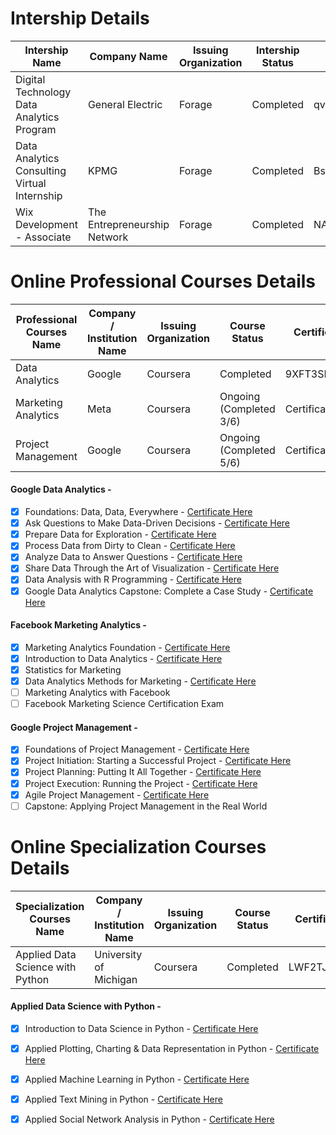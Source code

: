 # Intership Details
| Intership Name | Company Name | Issuing Organization |Intership Status |  Certificate ID | Certificate URL |
| -------------- | ------------ | --------------------- |---------------- |  -------------- | --------------- |
| Digital Technology Data Analytics Program | General Electric | Forage | Completed | qvbbt6raQzaeu9hpX  | [Click Here](https://insidesherpa.s3.amazonaws.com/completion-certificates/General%20Electric%20%28GE%29/ThbphD5N5WRsd9Mxo_General%20Electric_u5KaNiYjvNLZKtqpa_1638499567621_completion_certificate.pdf) |
| Data Analytics Consulting Virtual Internship | KPMG |  Forage | Completed | Bs6gTZsGYfDadLSqc | [Click Here](https://insidesherpa.s3.amazonaws.com/completion-certificates/KPMG/m7W4GMqeT3bh9Nb2c_KPMG_u5KaNiYjvNLZKtqpa_1636875771134_completion_certificate.pdf) |
| Wix Development - Associate | The Entrepreneurship Network | Forage | Completed | NA | [Click Here](https://drive.google.com/file/d/1DmxTiq7cjUdQPt7a3xWZIvMcSmd9UWui/view) |

# Online Professional Courses Details
| Professional Courses Name | Company / Institution  Name |  Issuing Organization | Course Status | Certificate ID | Certificate URL |
| ------------------------- | --------------------------- | --------------------- | ---------------- | -------------- | --------------- |
| Data Analytics | Google | Coursera  | Completed| 9XFT3SHUUYHZ | [Click Here](https://www.coursera.org/account/accomplishments/specialization/certificate/9XFT3SHUUYHZ) |
| Marketing Analytics | Meta | Coursera | Ongoing (Completed 3/6) | Certificate ID | Certificate URL |
| Project Management | Google | Coursera | Ongoing (Completed 5/6) | Certificate ID | Certificate URL |

#### Google Data Analytics -
- [x] Foundations: Data, Data, Everywhere - [Certificate Here](https://www.coursera.org/account/accomplishments/certificate/CQ8B5TEXGW8B)
- [x] Ask Questions to Make Data-Driven Decisions - [Certificate Here](https://www.coursera.org/account/accomplishments/certificate/JBVWY4RCQ5XC)
- [x] Prepare Data for Exploration - [Certificate Here](https://www.coursera.org/account/accomplishments/certificate/BY2AUEJ6KKGV)
- [x] Process Data from Dirty to Clean - [Certificate Here](
https://www.coursera.org/account/accomplishments/certificate/7SUR7G7ERC35)
- [x] Analyze Data to Answer Questions - [Certificate Here](https://www.coursera.org/account/accomplishments/certificate/4U7SVUL7EAZN)
- [x] Share Data Through the Art of Visualization - [Certificate Here](https://www.coursera.org/account/accomplishments/certificate/9GRMS7KSVPYC)
- [x] Data Analysis with R Programming - [Certificate Here](https://www.coursera.org/account/accomplishments/certificate/CPEWAD5VC5NS)
- [x] Google Data Analytics Capstone: Complete a Case Study - [Certificate Here](https://www.coursera.org/account/accomplishments/certificate/VDUT57BBNE7M)

#### Facebook Marketing Analytics -
- [x] Marketing Analytics Foundation - [Certificate Here](https://www.coursera.org/account/accomplishments/certificate/NZXWX85C8Y62)
- [x] Introduction to Data Analytics - [Certificate Here](https://www.coursera.org/account/accomplishments/certificate/65PPWDUUME3C)
- [x] Statistics for Marketing
- [x] Data Analytics Methods for Marketing - [Certificate Here](
https://www.coursera.org/account/accomplishments/certificate/PVWLSWVGHHM8)
- [ ] Marketing Analytics with Facebook
- [ ] Facebook Marketing Science Certification Exam

#### Google Project Management -
- [x] Foundations of Project Management - [Certificate Here](https://www.coursera.org/account/accomplishments/certificate/6ZN5ZDBLJEAG)
- [x] Project Initiation: Starting a Successful Project - [Certificate Here](
https://www.coursera.org/account/accomplishments/certificate/5DZ9HZCRQ4GE)
- [x] Project Planning: Putting It All Together - [Certificate Here](https://www.coursera.org/account/accomplishments/certificate/FC6NYYF6MQU7)
- [x] Project Execution: Running the Project - [Certificate Here](
https://www.coursera.org/account/accomplishments/certificate/C5Q6QT53RXW7)
- [x] Agile Project Management - [Certificate Here](
https://www.coursera.org/account/accomplishments/certificate/4FT2T42ED8ZX)
- [ ] Capstone: Applying Project Management in the Real World

# Online Specialization Courses Details
| Specialization Courses Name | Company / Institution  Name |  Issuing Organization | Course Status | Certificate ID | Certificate URL |
| --------------------------- | --------------------------- | --------------------- | ---------------- | -------------- | --------------- |
| Applied Data Science with Python | University of Michigan | Coursera | Completed| LWF2TJ54DLS2 | [Click Here](https://www.coursera.org/account/accomplishments/specialization/certificate/LWF2TJ54DLS2) |

#### Applied Data Science with Python -
- [x] Introduction to Data Science in Python - [Certificate Here](
https://www.coursera.org/account/accomplishments/certificate/CJ8YK92K8W5M)
- [x] Applied Plotting, Charting & Data Representation in Python - [Certificate Here](
https://www.coursera.org/account/accomplishments/certificate/MA9V3QKSK3UK)
- [x] Applied Machine Learning in Python - [Certificate Here](https://www.coursera.org/account/accomplishments/certificate/2TP27KSWZSGY)
- [x] Applied Text Mining in Python - [Certificate Here](https://www.coursera.org/account/accomplishments/certificate/CH7U9FBC9RDL)
- [x] Applied Social Network Analysis in Python - [Certificate Here](https://www.coursera.org/account/accomplishments/certificate/TACB4CJCFFTV)


